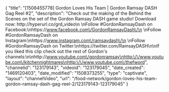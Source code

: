 {
    "title": "[1508455778] Gordon Loves His Team | Gordon Ramsay DASH Gag Reel #2",
    "description": "Check out the making of the Behind the Scenes on the set of the Gordon Ramsay DASH game studio! Download now: http:\/\/hyperurl.co\/grd_video\n \nFollow #GordonRamsayDash on Facebook:\nhttps:\/\/www.facebook.com\/GordonRamsayDash\/\n \nFollow #GordonRamsayDash on Instagram:\nhttps:\/\/www.instagram.com\/ramsaydash\/\n \nFollow #GordonRamsayDash on Twitter:\nhttps:\/\/twitter.com\/RamsayDASH\n\nIf you liked this clip check out the rest of Gordon's channels:\n\nhttp:\/\/www.youtube.com\/gordonramsay\nhttp:\/\/www.youtube.com\/kitchennightmares\nhttp:\/\/www.youtube.com\/thefword",
    "channelid": "123179143",
    "videoid": "123179045",
    "date_created": "1469120403",
    "date_modified": "1508373255",
    "type": "captivate",
    "layout": "channelVideo",
    "url": "\/food-network\/gordon-loves-his-team-gordon-ramsay-dash-gag-reel-2\/123179143-123179045"
}